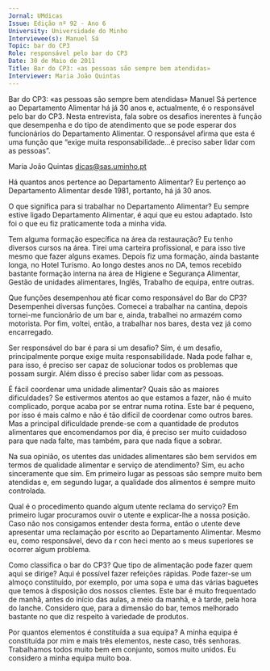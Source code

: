 ```yaml
---
Jornal: UMdicas
Issue: Edição nº 92 - Ano 6
University: Universidade do Minho
Interviewee(s): Manuel Sá
Topic: bar do CP3
Role: responsável pelo bar do CP3
Date: 30 de Maio de 2011
Title: Bar do CP3: «as pessoas são sempre bem atendidas»
Interviewer: Maria João Quintas
---
```


Bar do CP3: «as pessoas são sempre bem atendidas»
Manuel Sá pertence ao Departamento Alimentar há já 30 anos e,
actualmente, é o responsável pelo bar do CP3. Nesta entrevista,
fala sobre os desafios inerentes à função que desempenha e do
tipo de atendimento que se pode esperar dos funcionários do
Departamento Alimentar. O responsável afirma que esta é uma função que
“exige muita responsabilidade…é preciso saber lidar com as pessoas”.

Maria João Quintas
dicas@sas.uminho.pt

Há quantos anos pertence ao
Departamento Alimentar?
Eu pertenço ao Departamento
Alimentar desde 1981, portanto, há já
30 anos.

O que significa para si trabalhar no
Departamento Alimentar?
Eu sempre estive ligado
Departamento Alimentar, é aqui que
eu estou adaptado. Isto foi o que eu fiz
praticamente toda a minha vida.

Tem alguma formação específica na
área da restauração?
Eu tenho diversos cursos na área. Tirei
uma carteira profissional, e para isso
tive mesmo que fazer alguns exames.
Depois fiz uma formação, ainda
bastante longa, no Hotel Turismo. Ao
longo destes anos no DA, temos
recebido bastante formação interna
na área de Higiene e Segurança
Alimentar, Gestão de unidades
alimentares, Inglês, Trabalho de
equipa, entre outras.

Que funções desempenhou até ficar
como responsável do Bar do CP3?
Desempenhei diversas funções.
Comecei a trabalhar na cantina,
depois tornei-me funcionário de um
bar e, ainda, trabalhei no armazém
como motorista. Por fim, voltei, então,
a trabalhar nos bares, desta vez já
como encarregado.

Ser responsável do bar é para si um
desafio?
Sim, é um desafio, principalmente
porque exige muita responsabilidade.
Nada pode falhar e, para isso, é
preciso ser capaz de solucionar todos
os problemas que possam surgir.
Além disso é preciso saber lidar com
as pessoas.

É fácil coordenar uma unidade
alimentar? Quais são as maiores
dificuldades?
Se estivermos atentos ao que
estamos a fazer, não é muito
complicado, porque acaba por se
entrar numa rotina. Este bar é
pequeno, por isso é mais calmo e não
é tão difícil de coordenar como outros
bares.
Mas a principal dificuldade prende-se
com a quantidade de produtos
alimentares que encomendamos por
dia, é preciso ser muito cuidadoso
para que nada falte, mas também,
para que nada fique a sobrar.

Na sua opinião, os utentes das
unidades alimentares são bem
servidos em termos de qualidade
alimentar e serviço de atendimento?
Sim, eu acho sinceramente que sim.
Em primeiro lugar as pessoas são
sempre muito bem atendidas e, em
segundo lugar, a qualidade dos
alimentos é sempre muito controlada.

Qual é o procedimento quando algum
utente reclama do serviço?
Em primeiro lugar procuramos ouvir o
utente e explicar-lhe a nossa posição.
Caso não nos consigamos entender
desta forma, então o utente deve
apresentar uma reclamação por
escrito ao Departamento Alimentar.
Mesmo eu, como responsável, devo
da r con heci mento ao s meus
superiores se ocorrer algum
problema.

Como classifica o bar do CP3? Que
tipo de alimentação pode fazer quem
aqui se dirige?
Aqui é possível fazer refeições
rápidas. Pode fazer-se um almoço
constituído, por exemplo, por uma
sopa e uma das várias baguetes que
temos à disposição dos nossos
clientes. Este bar é muito frequentado
de manhã, antes do início das aulas, a
meio da manhã, e à tarde, pela hora do
lanche.
Considero que, para a dimensão do
bar, temos melhorado bastante no que
diz respeito à variedade de produtos.

Por quantos elementos é constituída
a sua equipa?
A minha equipa é constituída por mim
e mais três elementos, neste caso,
três senhoras. Trabalhamos todos
muito bem em conjunto, somos muito
unidos. Eu considero a minha equipa
muito boa.